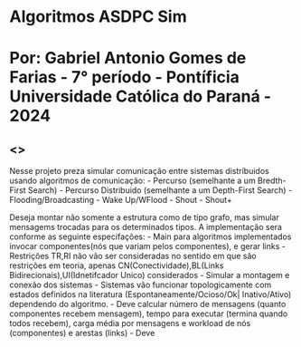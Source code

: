 # **Algoritmos ASDPC Sim**
# Por: Gabriel Antonio Gomes de Farias  -   7° período - Pontíficia Universidade Católica do Paraná - 2024
<>
--- 
Nesse projeto preza simular comunicação entre sistemas distríbuidos usando algoritmos de comunicação:
    - Percurso (semelhante a um Bredth-First Search)
    - Percurso Distribuido (semelhante a um Depth-First Search)
    - Flooding/Broadcasting
    - Wake Up/WFlood
    - Shout
    - Shout+

Deseja montar não somente a estrutura como de tipo grafo, mas simular mensagems trocadas para os determinados tipos.
A implementação sera conforme as seguinte especifações:
    - Main para algoritmos implementados invocar componentes(nós que variam pelos componentes), e gerar links
    - Restrições TR,RI não vão ser consideradas no sentido em que são restrições em teoria, apenas CN(Conectividade),BL(Links Bidirecionais),UI(Idnetifcador Unico) considerados
    - Simular a montagem e conexão dos sistemas
    - Sistemas vão funcionar topologicamente com estados definidos na literatura (Espontaneamente/Ocioso/Ok| Inativo/Ativo) dependendo do algoritmo.
    - Deve calcular número de mensagens (quanto componentes recebem mensagem), tempo para executar (termina quando todos recebem), carga média por mensagens e workload de nós (componentes) e arestas (links)
    - Deve 


